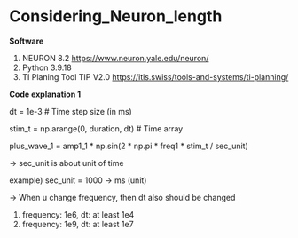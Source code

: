 # Considering_Neuron_length

**Software**
1. NEURON 8.2 https://www.neuron.yale.edu/neuron/
2. Python 3.9.18
3. TI Planing Tool TIP V2.0 https://itis.swiss/tools-and-systems/ti-planning/



**Code explanation 1**

dt = 1e-3  # Time step size (in ms)

stim_t = np.arange(0, duration, dt)  # Time array

plus_wave_1 = amp1_1 * np.sin(2 * np.pi * freq1 * stim_t / sec_unit) 

-> sec_unit is about unit of time

  example) sec_unit = 1000 -> ms (unit)
  
-> When u change frequency, then dt also should be changed

   1) frequency: 1e6, dt: at least 1e4
   2) frequency: 1e9, dt: at least 1e7
